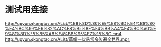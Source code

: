 # 测试用连接
http://upyun.qkongtao.cn/AList/%E8%8D%89%E5%B8%BD%E4%B8%80%E4%BC%99%E6%82%AC%E8%B5%8F%E4%BB%A4%E4%BC%A0%E9%81%8D%E5%85%A8%E4%B8%96%E7%95%8C.mp4
http://upyun.qkongtao.cn/AList/草帽一伙悬赏令传遍全世界.mp4
